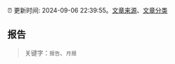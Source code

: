:alarm_clock: 更新时间: 2024-09-06 22:39:55。[文章来源](/README.md)、[文章分类](/TAGS.md)

## 报告


> 关键字：`报告`、`月报`




